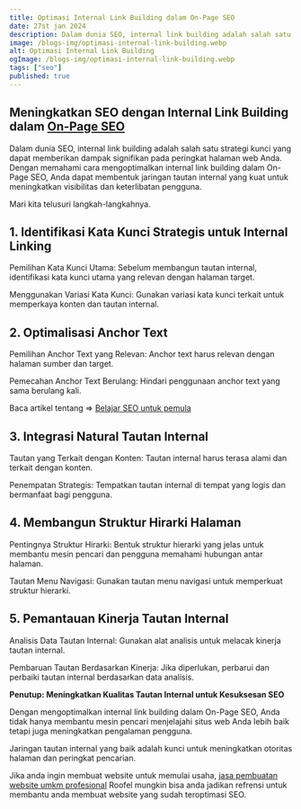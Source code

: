 ```yaml
---
title: Optimasi Internal Link Building dalam On-Page SEO
date: 27st jan 2024
description: Dalam dunia SEO, internal link building adalah salah satu strategi kunci yang dapat memberikan dampak signifikan pada peringkat halaman web Anda.
image: /blogs-img/optimasi-internal-link-building.webp
alt: Optimasi Internal Link Building
ogImage: /blogs-img/optimasi-internal-link-building.webp
tags: ["seo"]
published: true
---
```


## Meningkatkan SEO dengan Internal Link Building dalam <a target="_blank" rel="dofollow" href="https://roofel.com/blog/apa-itu-onpage-seo-dan-checklist-didalam-onpage-seo">On-Page SEO</a>

Dalam dunia SEO, internal link building adalah salah satu strategi kunci yang dapat memberikan dampak signifikan pada peringkat halaman web Anda. Dengan memahami cara mengoptimalkan internal link building dalam On-Page SEO, Anda dapat membentuk jaringan tautan internal yang kuat untuk meningkatkan visibilitas dan keterlibatan pengguna. 

Mari kita telusuri langkah-langkahnya.

## 1. Identifikasi Kata Kunci Strategis untuk Internal Linking
Pemilihan Kata Kunci Utama:
Sebelum membangun tautan internal, identifikasi kata kunci utama yang relevan dengan halaman target.

Menggunakan Variasi Kata Kunci:
Gunakan variasi kata kunci terkait untuk memperkaya konten dan tautan internal.

## 2. Optimalisasi Anchor Text
Pemilihan Anchor Text yang Relevan:
Anchor text harus relevan dengan halaman sumber dan target.

Pemecahan Anchor Text Berulang:
Hindari penggunaan anchor text yang sama berulang kali.

Baca artikel tentang => [Belajar SEO untuk pemula](/blogs/belajar-seo "Belajar SEO untuk pemula")

## 3. Integrasi Natural Tautan Internal
Tautan yang Terkait dengan Konten:
Tautan internal harus terasa alami dan terkait dengan konten.

Penempatan Strategis:
Tempatkan tautan internal di tempat yang logis dan bermanfaat bagi pengguna.

## 4. Membangun Struktur Hirarki Halaman
Pentingnya Struktur Hirarki:
Bentuk struktur hierarki yang jelas untuk membantu mesin pencari dan pengguna memahami hubungan antar halaman.

Tautan Menu Navigasi:
Gunakan tautan menu navigasi untuk memperkuat struktur hierarki.

## 5. Pemantauan Kinerja Tautan Internal
Analisis Data Tautan Internal:
Gunakan alat analisis untuk melacak kinerja tautan internal.

Pembaruan Tautan Berdasarkan Kinerja:
Jika diperlukan, perbarui dan perbaiki tautan internal berdasarkan data analisis.

**Penutup: Meningkatkan Kualitas Tautan Internal untuk Kesuksesan SEO**

Dengan mengoptimalkan internal link building dalam On-Page SEO, Anda tidak hanya membantu mesin pencari menjelajahi situs web Anda lebih baik tetapi juga meningkatkan pengalaman pengguna. 

Jaringan tautan internal yang baik adalah kunci untuk meningkatkan otoritas halaman dan peringkat pencarian.

Jika anda ingin membuat website untuk memulai usaha, <a target="_blank" rel="dofollow" href="https://roofel.com/pembuatan-website-umkm">jasa pembuatan website umkm profesional</a> Roofel mungkin bisa anda jadikan refrensi untuk membantu anda membuat website yang sudah teroptimasi SEO.